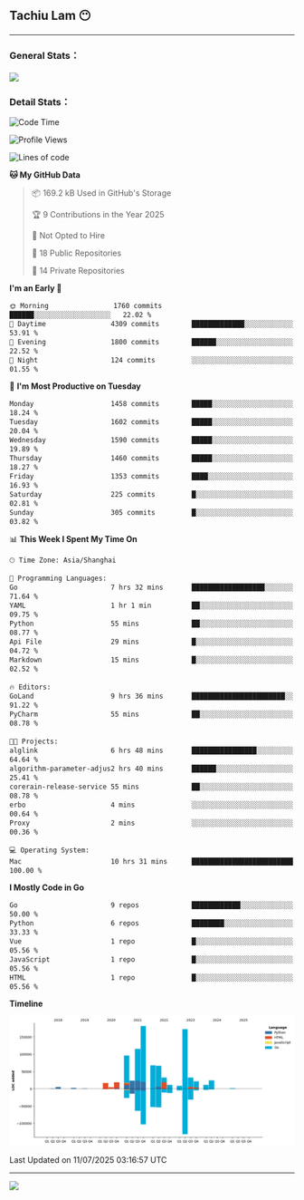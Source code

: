 <h2>Tachiu Lam 😶

---

### General Stats：

<a href="https://github.com/TachiuLam/TachiuLam">
  <img align="center" src="https://github-readme-stats.vercel.app/api?username=tachiulam&show_icons=true&theme=tokyonight&include_all_commits=true&count_private=true" />
</a>

[//]: # (![]&#40;https://github-readme-stats.vercel.app/api/wakatime?username=tachiulam&api_domain=wakapi.einverne.info&bg_color=2D3748&title_color=2F855A&icon_color=2F855A&text_color=ffffff&custom_title=Most%20Used%20Languages&layout=compact&#41;)

### Detail Stats：
<!--START_SECTION:waka-->
![Code Time](http://img.shields.io/badge/Code%20Time-984%20hrs%203%20mins-blue)

![Profile Views](http://img.shields.io/badge/Profile%20Views-6-blue)

![Lines of code](https://img.shields.io/badge/From%20Hello%20World%20I%27ve%20Written-913.8%20thousand%20lines%20of%20code-blue)

**🐱 My GitHub Data** 

> 📦 169.2 kB Used in GitHub's Storage 
 > 
> 🏆 9 Contributions in the Year 2025
 > 
> 🚫 Not Opted to Hire
 > 
> 📜 18 Public Repositories 
 > 
> 🔑 14 Private Repositories 
 > 
**I'm an Early 🐤** 

```text
🌞 Morning                1760 commits        ██████░░░░░░░░░░░░░░░░░░░   22.02 % 
🌆 Daytime                4309 commits        █████████████░░░░░░░░░░░░   53.91 % 
🌃 Evening                1800 commits        ██████░░░░░░░░░░░░░░░░░░░   22.52 % 
🌙 Night                  124 commits         ░░░░░░░░░░░░░░░░░░░░░░░░░   01.55 % 
```
📅 **I'm Most Productive on Tuesday** 

```text
Monday                   1458 commits        █████░░░░░░░░░░░░░░░░░░░░   18.24 % 
Tuesday                  1602 commits        █████░░░░░░░░░░░░░░░░░░░░   20.04 % 
Wednesday                1590 commits        █████░░░░░░░░░░░░░░░░░░░░   19.89 % 
Thursday                 1460 commits        █████░░░░░░░░░░░░░░░░░░░░   18.27 % 
Friday                   1353 commits        ████░░░░░░░░░░░░░░░░░░░░░   16.93 % 
Saturday                 225 commits         █░░░░░░░░░░░░░░░░░░░░░░░░   02.81 % 
Sunday                   305 commits         █░░░░░░░░░░░░░░░░░░░░░░░░   03.82 % 
```


📊 **This Week I Spent My Time On** 

```text
🕑︎ Time Zone: Asia/Shanghai

💬 Programming Languages: 
Go                       7 hrs 32 mins       ██████████████████░░░░░░░   71.64 % 
YAML                     1 hr 1 min          ██░░░░░░░░░░░░░░░░░░░░░░░   09.75 % 
Python                   55 mins             ██░░░░░░░░░░░░░░░░░░░░░░░   08.77 % 
Api File                 29 mins             █░░░░░░░░░░░░░░░░░░░░░░░░   04.72 % 
Markdown                 15 mins             █░░░░░░░░░░░░░░░░░░░░░░░░   02.52 % 

🔥 Editors: 
GoLand                   9 hrs 36 mins       ███████████████████████░░   91.22 % 
PyCharm                  55 mins             ██░░░░░░░░░░░░░░░░░░░░░░░   08.78 % 

🐱‍💻 Projects: 
alglink                  6 hrs 48 mins       ████████████████░░░░░░░░░   64.64 % 
algorithm-parameter-adjus2 hrs 40 mins       ██████░░░░░░░░░░░░░░░░░░░   25.41 % 
corerain-release-service 55 mins             ██░░░░░░░░░░░░░░░░░░░░░░░   08.78 % 
erbo                     4 mins              ░░░░░░░░░░░░░░░░░░░░░░░░░   00.64 % 
Proxy                    2 mins              ░░░░░░░░░░░░░░░░░░░░░░░░░   00.36 % 

💻 Operating System: 
Mac                      10 hrs 31 mins      █████████████████████████   100.00 % 
```

**I Mostly Code in Go** 

```text
Go                       9 repos             ████████████░░░░░░░░░░░░░   50.00 % 
Python                   6 repos             ████████░░░░░░░░░░░░░░░░░   33.33 % 
Vue                      1 repo              █░░░░░░░░░░░░░░░░░░░░░░░░   05.56 % 
JavaScript               1 repo              █░░░░░░░░░░░░░░░░░░░░░░░░   05.56 % 
HTML                     1 repo              █░░░░░░░░░░░░░░░░░░░░░░░░   05.56 % 
```



**Timeline**

![Lines of Code chart](https://raw.githubusercontent.com/TachiuLam/TachiuLam/master/assets/bar_graph.png)


 Last Updated on 11/07/2025 03:16:57 UTC
<!--END_SECTION:waka-->

---

<img src="https://imgur.com/rilHVxA.png" />
<!--img align="center" alt="GIF" src="https://raw.githubusercontent.com/TachiuLam/tachiulam/dev/static/img/coding-freak.gif?raw=true" width="420" height="280" />
